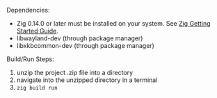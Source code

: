 
Dependencies:
- Zig 0.14.0 or later must be installed on your system. See [Zig Getting Started Guide](https://ziglang.org/learn/getting-started/).
- libwayland-dev (through package manager)
- libxkbcommon-dev (through package manager)

Build/Run Steps:
1. unzip the project .zip file into a directory
2. navigate into the unzipped directory in a terminal
3. `zig build run`
